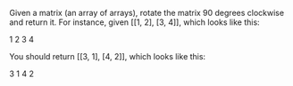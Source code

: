 Given a matrix (an array of arrays), rotate the matrix 90 degrees clockwise and return it. For instance, given [[1, 2], [3, 4]], which looks like this:

1 2
3 4

You should return [[3, 1], [4, 2]], which looks like this:

3 1
4 2
